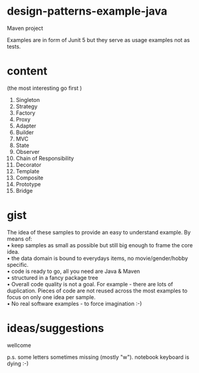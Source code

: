 # design-patterns-example-java
Maven project

Examples are in form of Junit 5 but they serve as usage examples not as tests.


# content
(the most interesting go first )
1. Singleton
2. Strategy
3. Factory 
4. Proxy
5. Adapter
6. Builder
7. MVC
8. State
9. Observer
10. Chain of Responsibility
11. Decorator  
12. Template  
13. Composite  
14. Prototype  
15. Bridge  

# gist
The idea of these samples to provide an easy to understand example.
By means of:  
• keep samples as small as possible but still big enough to frame the core idea.  
• the data domain is bound to everydays items, no movie/gender/hobby specific.  
• code is ready to go, all you need are Java & Maven  
• structured in a fancy package tree  
• Overall code quality is not a goal. For example - there are lots of duplication.
Pieces of code are not reused across the most examples to focus on only one idea per sample.  
• No real software examples - to force imagination :-)      


# ideas/suggestions 
wellcome

p.s. some letters sometimes missing (mostly "w"). notebook keyboard is dying :-)
